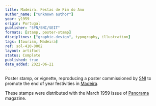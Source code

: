 ```yaml
---
title: Madeira. Festas de Fim do Ano
author_name: ["unknown author"]
year: y1959
origin: Portugal
publisher: "SPN/SNI/SEIT"
formats: [stamp, poster-stamp]
disciplines: ["graphic-design", typography, illustration]
tags: [tourism, Madeira]
ref: sol-410-0002
layout: artifact
status: Complete
published: true
date_added: 2022-06-21
---
```


Poster stamp, or vignette, reproducing a poster commissioned by <a class="text cat-link publisher" href="/publishers/SPN/SNI/SEIT/">SNI</a> to promote the end of year festivities in <a class="text cat-link tag" href="/tags/Madeira/">Madeira</a>.

These stamps were distributed with the March 1959 issue of <a class="text cat-link tag" href="/tags/Panorama/">Panorama</a> magazine.
